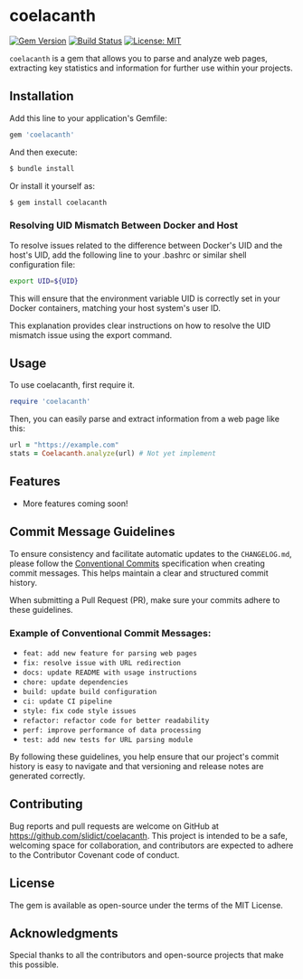 # coelacanth

[![Gem Version](https://badge.fury.io/rb/coelacanth.svg)](https://badge.fury.io/rb/coelacanth)
[![Build Status](https://github.com/slidict/coelacanth/actions/workflows/main.yml/badge.svg)](https://github.com/slidict/coelacanth/actions)
[![License: MIT](https://img.shields.io/badge/License-MIT-blue.svg)](https://opensource.org/licenses/MIT)

`coelacanth` is a gem that allows you to parse and analyze web pages, extracting key statistics and information for further use within your projects.

## Installation

Add this line to your application's Gemfile:


```ruby
gem 'coelacanth'
```

And then execute:

```bash
$ bundle install
```

Or install it yourself as:

```bash
$ gem install coelacanth
```

### Resolving UID Mismatch Between Docker and Host

To resolve issues related to the difference between Docker's UID and the host's UID, add the following line to your .bashrc or similar shell configuration file:

```bash
export UID=${UID}
```

This will ensure that the environment variable UID is correctly set in your Docker containers, matching your host system's user ID.

This explanation provides clear instructions on how to resolve the UID mismatch issue using the export command.

## Usage
To use coelacanth, first require it.

```ruby
require 'coelacanth'
```

Then, you can easily parse and extract information from a web page like this:

```ruby
url = "https://example.com"
stats = Coelacanth.analyze(url) # Not yet implement
```

## Features
- More features coming soon!

## Commit Message Guidelines

To ensure consistency and facilitate automatic updates to the `CHANGELOG.md`, please follow the [Conventional Commits](https://www.conventionalcommits.org/) specification when creating commit messages. This helps maintain a clear and structured commit history.

When submitting a Pull Request (PR), make sure your commits adhere to these guidelines.

### Example of Conventional Commit Messages:

- `feat: add new feature for parsing web pages`
- `fix: resolve issue with URL redirection`
- `docs: update README with usage instructions`
- `chore: update dependencies`
- `build: update build configuration`
- `ci: update CI pipeline`
- `style: fix code style issues`
- `refactor: refactor code for better readability`
- `perf: improve performance of data processing`
- `test: add new tests for URL parsing module`

By following these guidelines, you help ensure that our project's commit history is easy to navigate and that versioning and release notes are generated correctly.

## Contributing
Bug reports and pull requests are welcome on GitHub at https://github.com/slidict/coelacanth. This project is intended to be a safe, welcoming space for collaboration, and contributors are expected to adhere to the Contributor Covenant code of conduct.

## License
The gem is available as open-source under the terms of the MIT License.

## Acknowledgments
Special thanks to all the contributors and open-source projects that make this possible.
